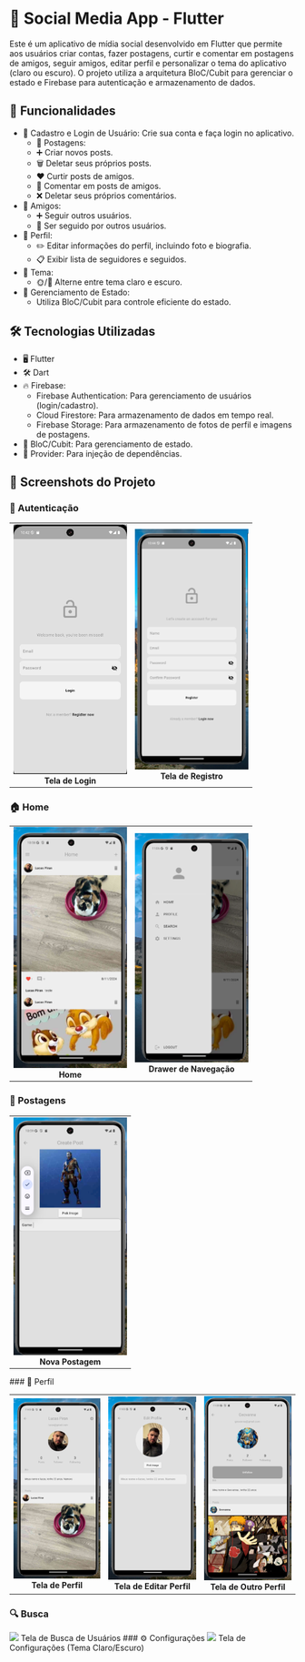 # 📱 Social Media App - Flutter
Este é um aplicativo de mídia social desenvolvido em Flutter que permite aos usuários criar contas, fazer postagens, curtir e comentar em postagens de amigos, seguir amigos, editar perfil e personalizar o tema do aplicativo (claro ou escuro). O projeto utiliza a arquitetura BloC/Cubit para gerenciar o estado e Firebase para autenticação e armazenamento de dados.

## 🌟 Funcionalidades
* 🔑 Cadastro e Login de Usuário: Crie sua conta e faça login no aplicativo.
    * 📝 Postagens:
    * ➕ Criar novos posts.
    * 🗑️ Deletar seus próprios posts.
    * ❤️ Curtir posts de amigos.
    * 💬 Comentar em posts de amigos.
    * ❌ Deletar seus próprios comentários.
* 👥 Amigos:
    * ➕ Seguir outros usuários.
    * 🔔 Ser seguido por outros usuários.
* 👤 Perfil:
    * ✏️ Editar informações do perfil, incluindo foto e biografia.
    * 📋 Exibir lista de seguidores e seguidos.
* 🎨 Tema:
    * 🌞/🌙 Alterne entre tema claro e escuro.
* 📲 Gerenciamento de Estado:
  * Utiliza BloC/Cubit para controle eficiente do estado.
## 🛠️ Tecnologias Utilizadas
* 🖥️ Flutter
* 🛠️ Dart
* 🔥 Firebase:
  * Firebase Authentication: Para gerenciamento de usuários (login/cadastro).
  * Cloud Firestore: Para armazenamento de dados em tempo real.
  * Firebase Storage: Para armazenamento de fotos de perfil e imagens de postagens.
* 🎯 BloC/Cubit: Para gerenciamento de estado.
* 🔌 Provider: Para injeção de dependências.
## 📸 Screenshots do Projeto
### 🔑 Autenticação

<div align="center"> 
   <table> <tr> 
      <td align="center" style="border: none;"><img src="https://github.com/LuPiran/clone_instagram/blob/main/screenshots/tela_login.png" alt="Tela de Login" width="200"><br><b>Tela de Login</b></td> 
      <td align="center" style="border: none;"><img src="https://github.com/LuPiran/clone_instagram/blob/main/screenshots/tela_cadastro.png" alt="Tela de Registro" width="200"><br><b>Tela de Registro</b></td> 
   </tr> </table> 
</div>

### 🏠 Home

<div align="center"> 
   <table> <tr> 
      <td align="center" style="border: none;"><img src="https://github.com/LuPiran/clone_instagram/blob/main/screenshots/home_page.png" alt="Tela de Login" width="200"><br><b>Home</b></td> 
      <td align="center" style="border: none;"><img src="https://github.com/LuPiran/clone_instagram/blob/main/screenshots/navegacao.png" alt="Tela de Registro" width="200"><br><b>Drawer de Navegação</b></td> 
   </tr> </table> 
</div>

### 📝 Postagens

<div align="center"> 
   <table> <tr> 
      <td align="center" style="border: none;"><img src="https://github.com/LuPiran/clone_instagram/blob/main/screenshots/add_post_page.png" alt="Tela de Login" width="200"><br><b>Nova Postagem</b></td> 
   </tr> </table> 
</div>
### 👤 Perfil
<div align="center"> 
   <table> <tr> 
      <td align="center" style="border: none;"><img src="https://github.com/LuPiran/clone_instagram/blob/main/screenshots/profile_page.png" alt="Tela de Login" width="200"><br><b>Tela de Perfil</b></td>
      <td align="center" style="border: none;"><img src="https://github.com/LuPiran/clone_instagram/blob/main/screenshots/edit_profile.png" alt="Tela de Login" width="200"><br><b>Tela de Editar Perfil</b></td> 
      <td align="center" style="border: none;"><img src="https://github.com/LuPiran/clone_instagram/blob/main/screenshots/amigo_page.png" alt="Tela de Login" width="200"><br><b>Tela de Outro Perfil</b></td> 
   </tr> </table> 
</div>

### 🔍 Busca
<img src="link_da_imagem_9" width="250">
Tela de Busca de Usuários
### ⚙️ Configurações
<img src="link_da_imagem_10" width="250">
Tela de Configurações (Tema Claro/Escuro)
